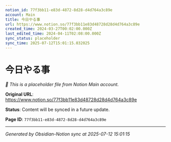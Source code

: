 ```yaml
---
notion_id: 77f3bb11-e83d-4872-8d28-d4d764a3c89e
account: Main
title: 今日やる事
url: https://www.notion.so/77f3bb11e83d48728d28d4d764a3c89e
created_time: 2024-03-27T00:02:00.000Z
last_edited_time: 2024-04-11T02:08:00.000Z
sync_status: placeholder
sync_time: 2025-07-12T15:01:15.032025
---
```


# 今日やる事

*🔄 This is a placeholder file from Notion Main account.*

**Original URL**: https://www.notion.so/77f3bb11e83d48728d28d4d764a3c89e

**Status**: Content will be synced in a future update.

**Page ID**: `77f3bb11-e83d-4872-8d28-d4d764a3c89e`

---

*Generated by Obsidian-Notion sync at 2025-07-12 15:01:15*
